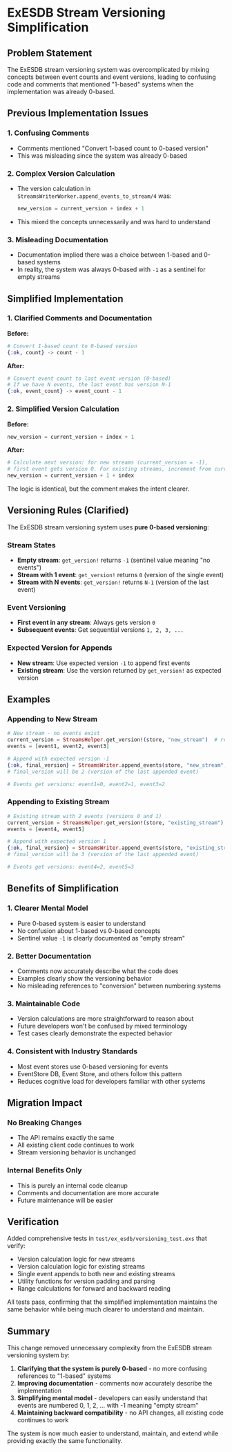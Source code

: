 # ExESDB Stream Versioning Simplification

## Problem Statement

The ExESDB stream versioning system was overcomplicated by mixing concepts between event counts and event versions, leading to confusing code and comments that mentioned "1-based" systems when the implementation was already 0-based.

## Previous Implementation Issues

### 1. Confusing Comments
- Comments mentioned "Convert 1-based count to 0-based version" 
- This was misleading since the system was already 0-based

### 2. Complex Version Calculation
- The version calculation in `StreamsWriterWorker.append_events_to_stream/4` was:
  ```elixir
  new_version = current_version + index + 1
  ```
- This mixed the concepts unnecessarily and was hard to understand

### 3. Misleading Documentation
- Documentation implied there was a choice between 1-based and 0-based systems
- In reality, the system was always 0-based with `-1` as a sentinel for empty streams

## Simplified Implementation

### 1. Clarified Comments and Documentation

**Before:**
```elixir
# Convert 1-based count to 0-based version  
{:ok, count} -> count - 1
```

**After:**
```elixir
# Convert event count to last event version (0-based)
# If we have N events, the last event has version N-1
{:ok, event_count} -> event_count - 1
```

### 2. Simplified Version Calculation

**Before:**
```elixir
new_version = current_version + index + 1
```

**After:**
```elixir
# Calculate next version: for new streams (current_version = -1),
# first event gets version 0. For existing streams, increment from current.
new_version = current_version + 1 + index
```

The logic is identical, but the comment makes the intent clearer.

## Versioning Rules (Clarified)

The ExESDB stream versioning system uses **pure 0-based versioning**:

### Stream States
- **Empty stream**: `get_version!` returns `-1` (sentinel value meaning "no events")
- **Stream with 1 event**: `get_version!` returns `0` (version of the single event)
- **Stream with N events**: `get_version!` returns `N-1` (version of the last event)

### Event Versioning
- **First event in any stream**: Always gets version `0`
- **Subsequent events**: Get sequential versions `1, 2, 3, ...`

### Expected Version for Appends
- **New stream**: Use expected version `-1` to append first events
- **Existing stream**: Use the version returned by `get_version!` as expected version

## Examples

### Appending to New Stream
```elixir
# New stream - no events exist
current_version = StreamsHelper.get_version!(store, "new_stream")  # returns -1
events = [event1, event2, event3]

# Append with expected version -1
{:ok, final_version} = StreamsWriter.append_events(store, "new_stream", -1, events)
# final_version will be 2 (version of the last appended event)

# Events get versions: event1=0, event2=1, event3=2
```

### Appending to Existing Stream  
```elixir
# Existing stream with 2 events (versions 0 and 1)
current_version = StreamsHelper.get_version!(store, "existing_stream")  # returns 1
events = [event4, event5]

# Append with expected version 1 
{:ok, final_version} = StreamsWriter.append_events(store, "existing_stream", 1, events)
# final_version will be 3 (version of the last appended event)

# Events get versions: event4=2, event5=3
```

## Benefits of Simplification

### 1. **Clearer Mental Model**
- Pure 0-based system is easier to understand
- No confusion about 1-based vs 0-based concepts
- Sentinel value `-1` is clearly documented as "empty stream"

### 2. **Better Documentation**
- Comments now accurately describe what the code does
- Examples clearly show the versioning behavior
- No misleading references to "conversion" between numbering systems

### 3. **Maintainable Code**
- Version calculations are more straightforward to reason about
- Future developers won't be confused by mixed terminology
- Test cases clearly demonstrate the expected behavior

### 4. **Consistent with Industry Standards**
- Most event stores use 0-based versioning for events
- EventStore DB, Event Store, and others follow this pattern
- Reduces cognitive load for developers familiar with other systems

## Migration Impact

### No Breaking Changes
- The API remains exactly the same
- All existing client code continues to work
- Stream versioning behavior is unchanged

### Internal Benefits Only
- This is purely an internal code cleanup
- Comments and documentation are more accurate
- Future maintenance will be easier

## Verification

Added comprehensive tests in `test/ex_esdb/versioning_test.exs` that verify:
- Version calculation logic for new streams
- Version calculation logic for existing streams  
- Single event appends to both new and existing streams
- Utility functions for version padding and parsing
- Range calculations for forward and backward reading

All tests pass, confirming that the simplified implementation maintains the same behavior while being much clearer to understand and maintain.

## Summary

This change removed unnecessary complexity from the ExESDB stream versioning system by:

1. **Clarifying that the system is purely 0-based** - no more confusing references to "1-based" systems
2. **Improving documentation** - comments now accurately describe the implementation
3. **Simplifying mental model** - developers can easily understand that events are numbered 0, 1, 2, ... with -1 meaning "empty stream"
4. **Maintaining backward compatibility** - no API changes, all existing code continues to work

The system is now much easier to understand, maintain, and extend while providing exactly the same functionality.
